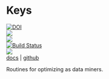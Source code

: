 # Keys


<a href="https://doi.org/10.5281/zenodo.4491207"><img src="https://zenodo.org/badge/DOI/10.5281/zenodo.4491207.svg" alt="DOI"></a>  
![](https://img.shields.io/badge/language-lua,bash-blue)     
![](https://img.shields.io/badge/purpose-ai%20,%20se-blueviolet)     
[![Build Status](https://travis-ci.org/timm/keys.svg?branch=main)](https://travis-ci.org/timm/keys)  
[![](https://img.shields.io/badge/license-mit-lightgrey)](http://github.com/timm/keys/LICENSE.md)     
[docs](http://menzies.us/keys.html) | [github](http://github.com/timm/keys/README.md) 

Routines for optimizing as data miners.
